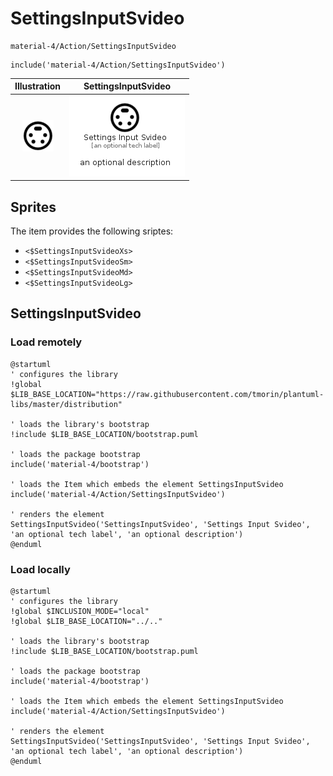 # SettingsInputSvideo


```text
material-4/Action/SettingsInputSvideo
```

```text
include('material-4/Action/SettingsInputSvideo')
```



| Illustration | SettingsInputSvideo |
| :---: | :---: |
| ![illustration for Illustration](../../material-4/Action/SettingsInputSvideo.png) | ![illustration for SettingsInputSvideo](../../material-4/Action/SettingsInputSvideo.Local.png) |



## Sprites
The item provides the following sriptes:

- `<$SettingsInputSvideoXs>`
- `<$SettingsInputSvideoSm>`
- `<$SettingsInputSvideoMd>`
- `<$SettingsInputSvideoLg>`





## SettingsInputSvideo

### Load remotely
```plantuml
@startuml
' configures the library
!global $LIB_BASE_LOCATION="https://raw.githubusercontent.com/tmorin/plantuml-libs/master/distribution"

' loads the library's bootstrap
!include $LIB_BASE_LOCATION/bootstrap.puml

' loads the package bootstrap
include('material-4/bootstrap')

' loads the Item which embeds the element SettingsInputSvideo
include('material-4/Action/SettingsInputSvideo')

' renders the element
SettingsInputSvideo('SettingsInputSvideo', 'Settings Input Svideo', 'an optional tech label', 'an optional description')
@enduml
```

### Load locally
```plantuml
@startuml
' configures the library
!global $INCLUSION_MODE="local"
!global $LIB_BASE_LOCATION="../.."

' loads the library's bootstrap
!include $LIB_BASE_LOCATION/bootstrap.puml

' loads the package bootstrap
include('material-4/bootstrap')

' loads the Item which embeds the element SettingsInputSvideo
include('material-4/Action/SettingsInputSvideo')

' renders the element
SettingsInputSvideo('SettingsInputSvideo', 'Settings Input Svideo', 'an optional tech label', 'an optional description')
@enduml
```

